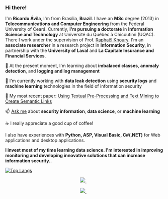 ### Hi there!

I'm **Ricardo Ávila**, I'm from Brasília, **Brazil**. I have an **MSc** degree (2013) in **Telecommunications and Computer Engineering** from the Federal University of Ceará. Currently, **I'm pursuing a doctorate** in **Information Science and Technology** at Université du Québec à Chicoutimi (UQAC). There I work under the supervision of Prof. [Raphaël Khoury](https://scholar.google.com/citations?user=bskziasAAAAJ&hl=en).
I'm an **associate researcher** in a research project in **Information Security**, in partnership with the **University of Laval** and **La Capitale Insurance and Financial Services**.


:triangular_flag_on_post: At the present moment, I'm learning about **imbalaced classes**, **anomaly  detection**, and **logging and log management**

:telescope: I'm currently working with **data leak detection** using **security logs** and **machine learning** technologies in the field of information security

:page_facing_up: My most recent paper: [Using Textual Pre-Processing and Text Mining to Create Semantic Links](https://doi.org/10.5281/zenodo.3300354)

:mailbox: [Ask me](https://github.com/theavila/theavila/issues/new/choose) about **security information**, **data science**, or **machine learning**

:coffee: I really appreciate a good cup of coffee!


I also have experiences with **Python, ASP, Visual Basic, C#(.NET)** for Web applications and desktop applications.


**I invest most of my time learning data science. I'm interested in improving monitoring and developing innovative solutions that can increase information security..**


[![Top Langs](https://github-readme-stats.vercel.app/api/top-langs/?username=theavila&layout=compact&langs_count=7)](https://github.com/anuraghazra/github-readme-stats)


<p align='center'> 
  <a href="https://www.linkedin.com/in/theavila/", target="_blank">
    <img src="https://img.shields.io/badge/linkedin-%230077B5.svg?&style=for-the-badge&logo=linkedin&logoColor=white"/>
  </a>&nbsp;&nbsp;
</p>
<p align='center'> 
  <a href="https://theavila.github.io/", target="_blank">
    <img src="https://img.shields.io/static/v1?label=Visit&message=Website&color=green" />
  </a>&nbsp;&nbsp;
</p>

